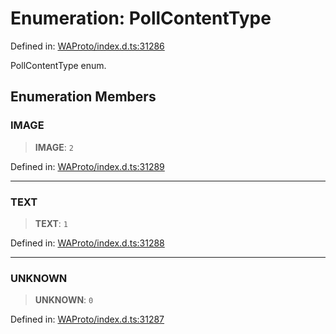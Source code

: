 # Enumeration: PollContentType

Defined in: [WAProto/index.d.ts:31286](https://github.com/Fokusdotid/bail/blob/a029a4f9908cd3806112e8438f5a31dda1376b84/WAProto/index.d.ts#L31286)

PollContentType enum.

## Enumeration Members

### IMAGE

> **IMAGE**: `2`

Defined in: [WAProto/index.d.ts:31289](https://github.com/Fokusdotid/bail/blob/a029a4f9908cd3806112e8438f5a31dda1376b84/WAProto/index.d.ts#L31289)

***

### TEXT

> **TEXT**: `1`

Defined in: [WAProto/index.d.ts:31288](https://github.com/Fokusdotid/bail/blob/a029a4f9908cd3806112e8438f5a31dda1376b84/WAProto/index.d.ts#L31288)

***

### UNKNOWN

> **UNKNOWN**: `0`

Defined in: [WAProto/index.d.ts:31287](https://github.com/Fokusdotid/bail/blob/a029a4f9908cd3806112e8438f5a31dda1376b84/WAProto/index.d.ts#L31287)
